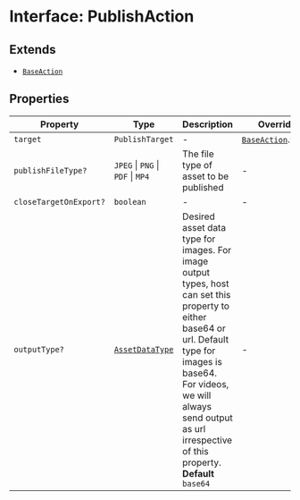 # Interface: PublishAction

## Extends

- [`BaseAction`](base-action.md)

## Properties

| Property | Type | Description | Overrides |
| ------ | ------ | ------ | ------ |
| `target` | `PublishTarget` | - | [`BaseAction`](base-action.md).`target` |
| `publishFileType?` | `JPEG` \| `PNG` \| `PDF` \| `MP4` | The file type of asset to be published | - |
| `closeTargetOnExport?` | `boolean` | - | - |
| `outputType?` | [`AssetDataType`](../../Asset.types/enumerations/asset-data-type.md) | Desired asset data type for images. For image output types, host can set this property to either base64 or url. Default type for images is base64. For videos, we will always send output as url irrespective of this property. **Default** `base64` | - |
